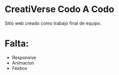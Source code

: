 # CreatiVerse Codo A Codo
Sitio web creado como trabajo final de equipo.

# Falta:
* Responsive
* Animacion
* Fexbox


